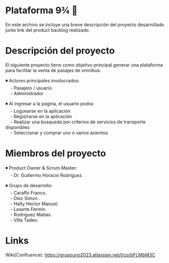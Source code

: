 # Plataforma 9¾ 🧹 <br>
En este archivo se incluye una breve descripción del proyecto desarrollado junto link del product backlog realizado. 

# Descripción del proyecto <br>
El siguiente proyecto tiene como objetivo principal generar una plataforma para facilitar la venta de pasajes de omnibus. 

◾ Actores principales involucrados: <br>
&nbsp; &nbsp; - Pasajero / usuario <br>
&nbsp; &nbsp; - Administrador <br>

◾  Al ingresar a la pagina, el usuario podra: <br>
&nbsp; &nbsp; - Loguearse en la aplicación <br>
&nbsp; &nbsp; - Registrarse en la aplicación <br> 
&nbsp; &nbsp; - Realizar una busqueda por criterios de servicios de transporte disponibles <br>
&nbsp; &nbsp; - Seleccionar y comprar uno o varios asientos <br>

# Miembros del proyecto <br> 
◾ Product Owner & Scrum Master: <br>
&nbsp; &nbsp; - Dr. Guillermo Horacio Rodríguez. <br>
                              
◾ Grupo de desarrollo: <br>
&nbsp; &nbsp; - Caraffo Franco. <br>
&nbsp; &nbsp; - Diez Simon . <br> 
&nbsp; &nbsp; - Halty Hector Manuel. <br>
&nbsp; &nbsp; - Lasarte Fermin. <br>
&nbsp; &nbsp; - Rodriguez Matias. <br>
&nbsp; &nbsp; - Villa Tadeo. <br>

# Links <br>
Wiki(Confluence): https://grupouno2023.atlassian.net/l/cp/bFLMbM3C  <br>

